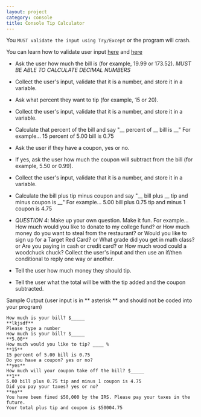 ```yaml
---
layout: project
category: console
title: Console Tip Calculator
---
```


You ```MUST validate the input using Try/Except``` or the program will crash.

You can learn how to validate user input [here](https://www.101computing.net/number-only/) and [here](https://www.w3schools.com/python/python_try_except.asp)

  - Ask the user how much the bill is (for example, 19.99 or 173.52). *MUST BE ABLE TO CALCULATE DECIMAL NUMBERS*

  - Collect the user's input, validate that it is a number, and store it in a variable.

  - Ask what percent they want to tip (for example, 15 or 20).

  - Collect the user's input, validate that it is a number, and store it in a variable.

  - Calculate that percent of the bill and say "__ percent of __ bill is __" For example... 15 percent of 5.00 bill is 0.75

  - Ask the user if they have a coupon, yes or no.

  - If yes, ask the user how much the coupon will subtract from the bill (for example, 5.50 or 0.99).

  - Collect the user's input, validate that it is a number, and store it in a variable.
    
  - Calculate the bill plus tip minus coupon and say "__ bill plus __ tip and minus coupon is __" For example... 5.00 bill plus 0.75 tip and minus 1 coupon is 4.75

  - *QUESTION 4*: Make up your own question. Make it fun. For example... How much would you like to donate to my college fund? or How much money do you want to steal from the restaurant? or Would you like to sign up for a Target Red Card? or What grade did you get in math class? or Are you paying in cash or credit card? or How much wood could a woodchuck chuck? Collect the user's input and then use an if/then conditional to reply one way or another.

  - Tell the user how much money they should tip.

  - Tell the user what the total will be with the tip added and the coupon subtracted.

Sample Output (user input is in ** asterisk ** and should not be coded into your program)
```
How much is your bill? $_____
**lkjsdf**
Please type a number
How much is your bill? $_____
**5.00**
How much would you like to tip? ____ %
**15**
15 percent of 5.00 bill is 0.75
Do you have a coupon? yes or no?
**yes**
How much will your coupon take off the bill? $_____
**1**
5.00 bill plus 0.75 tip and minus 1 coupon is 4.75
Did you pay your taxes? yes or no?
**no**
You have been fined $50,000 by the IRS. Please pay your taxes in the future.
Your total plus tip and coupon is $50004.75
```
